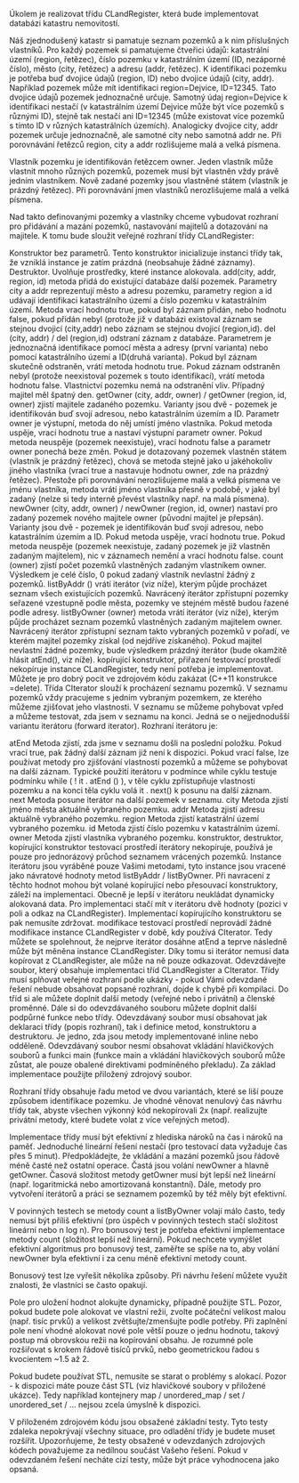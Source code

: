 Úkolem je realizovat třídu CLandRegister, která bude implementovat databázi katastru nemovitostí.

Náš zjednodušený katastr si pamatuje seznam pozemků a k nim příslušných vlastníků. Pro každý pozemek si pamatujeme čtveřici údajů: katastrální území (region, řetězec), číslo pozemku v katastrálním území (ID, nezáporné číslo), město (city, řetězec) a adresu (addr, řetězec). K identifikaci pozemku je potřeba buď dvojice údajů (region, ID) nebo dvojice údajů (city, addr). Například pozemek může mít identifikaci region=Dejvice, ID=12345. Tato dvojice údajů pozemek jednoznačně určuje. Samotný údaj region=Dejvice k identifikaci nestačí (v katastrálním území Dejvice může být více pozemků s různými ID), stejně tak nestačí ani ID=12345 (může existovat více pozemků s tímto ID v různých katastrálních územích). Analogicky dvojice city, addr pozemek určuje jednoznačně, ale samotné city nebo samotná addr ne. Při porovnávání řetězců region, city a addr rozlišujeme malá a velká písmena.

Vlastník pozemku je identifikován řetězcem owner. Jeden vlastník může vlastnit mnoho různých pozemků, pozemek musí být vlastněn vždy právě jedním vlastníkem. Nově zadané pozemky jsou vlastněné státem (vlastník je prázdný řetězec). Při porovnávání jmen vlastníků nerozlišujeme malá a velká písmena.

Nad takto definovanými pozemky a vlastníky chceme vybudovat rozhraní pro přidávání a mazání pozemků, nastavování majitelů a dotazování na majitele. K tomu bude sloužit veřejné rozhraní třídy CLandRegister:

Konstruktor bez parametrů.
Tento konstruktor inicializuje instanci třídy tak, že vzniklá instance je zatím prázdná (neobsahuje žádné záznamy).
Destruktor.
Uvolňuje prostředky, které instance alokovala.
add(city, addr, region, id)
metoda přidá do existující databáze další pozemek. Parametry city a addr reprezentují město a adresu pozemku, parametry region a id udávají identifikaci katastrálního území a číslo pozemku v katastrálním území. Metoda vrací hodnotu true, pokud byl záznam přidán, nebo hodnotu false, pokud přidán nebyl (protože již v databázi existoval záznam se stejnou dvojicí (city,addr) nebo záznam se stejnou dvojicí (region,id).
del (city, addr) / del (region,id)
odstraní záznam z databáze. Parametrem je jednoznačná identifikace pomocí města a adresy (první varianta) nebo pomocí katastrálního území a ID(druhá varianta). Pokud byl záznam skutečně odstraněn, vrátí metoda hodnotu true. Pokud záznam odstraněn nebyl (protože neexistoval pozemek s touto identifikací), vrátí metoda hodnotu false. Vlastnictví pozemku nemá na odstranění vliv. Případný majitel měl špatný den.
getOwner (city, addr, owner) / getOwner (region, id, owner)
zjistí majitele zadaného pozemku. Varianty jsou dvě - pozemek je identifikován buď svojí adresou, nebo katastrálním územím a ID. Parametr owner je výstupní, metoda do něj umístí jméno vlastníka. Pokud metoda uspěje, vrací hodnotu true a nastaví výstupní parametr owner. Pokud metoda neuspěje (pozemek neexistuje), vrací hodnotu false a parametr owner ponechá beze změn. Pokud je dotazovaný pozemek vlastněn státem (vlastník je prázdný řetězec), chová se metoda stejně jako u jakéhokoliv jiného vlastníka (vrací true a nastavuje hodnotu owner, zde na prázdný řetězec). Přestože při porovnávání nerozlišujeme malá a velká písmena ve jménu vlastníka, metoda vrátí jméno vlastníka přesně v podobě, v jaké byl zadaný (nelze si tedy interně převést vlastníky např. na malá písmena).
newOwner (city, addr, owner) / newOwner (region, id, owner)
nastaví pro zadaný pozemek nového majitele owner (původní majitel je přepsán). Varianty jsou dvě - pozemek je identifikován buď svojí adresou, nebo katastrálním územím a ID. Pokud metoda uspěje, vrací hodnotu true. Pokud metoda neuspěje (pozemek neexistuje, zadaný pozemek je již vlastněn zadaným majitelem), nic v záznamech nemění a vrací hodnotu false.
count (owner)
zjistí počet pozemků vlastněných zadaným vlastníkem owner. Výsledkem je celé číslo, 0 pokud zadaný vlastník nevlastní žádný z pozemků.
listByAddr ()
vrátí iterátor (viz níže), kterým půjde procházet seznam všech existujících pozemků. Navrácený iterátor zpřístupní pozemky seřazené vzestupně podle města, pozemky ve stejném městě budou řazené podle adresy.
listByOwner (owner)
metoda vrátí iterátor (viz níže), kterým půjde procházet seznam pozemků vlastněných zadaným majitelem owner. Navrácený iterátor zpřístupní seznam takto vybraných pozemků v pořadí, ve kterém majitel pozemky získal (od nejdříve získaného). Pokud majitel nevlastní žádné pozemky, bude výsledkem prázdný iterátor (bude okamžitě hlásit atEnd(), viz níže).
kopírující konstruktor, přiřazení
testovací prostředí nekopíruje instance CLandRegister, tedy není potřeba je implementovat. Můžete je pro dobrý pocit ve zdrojovém kódu zakázat (C++11 konstrukce =delete).
Třída CIterator slouží k procházení seznamu pozemků. V seznamu pozemků vždy pracujeme s jedním vybraným pozemkem, ze kterého můžeme zjišťovat jeho vlastnosti. V seznamu se můžeme pohybovat vpřed a můžeme testovat, zda jsem v seznamu na konci. Jedná se o nejjednodušší variantu iterátoru (forward iterator). Rozhraní iterátoru je:

atEnd
Metoda zjistí, zda jsme v seznamu došli na poslední položku. Pokud vrací true, pak žádný další záznam již není k dispozici. Pokud vrací false, lze používat metody pro zjišťování vlastností pozemků a můžeme se pohybovat na další záznam. Typické použití iterátoru v podmínce while cyklu testuje podmínku while ( ! it . atEnd () ), v těle cyklu zpřístupňuje vlastnosti pozemku a na konci těla cyklu volá it . next() k posunu na další záznam.
next
Metoda posune iterátor na další pozemek v seznamu.
city
Metoda zjistí jméno města aktuálně vybraného pozemku.
addr
Metoda zjistí adresu aktuálně vybraného pozemku.
region
Metoda zjistí katastrální území vybraného pozemku.
id
Metoda zjistí číslo pozemku v katastrálním území.
owner
Metoda zjistí vlastníka vybraného pozemku.
konstruktor, destruktor, kopírující konstruktor
testovací prostředí iterátory nekopíruje, používá je pouze pro jednorázový průchod seznamem vrácených pozemků. Instance iterátoru jsou vyráběné pouze Vašimi metodami, tyto instance jsou vracené jako návratové hodnoty metod listByAddr / listByOwner. Při navracení z těchto hodnot mohou být volané kopírující nebo přesouvací konstruktory, záleží na implementaci. Obecně je lepší v iterátoru neukládat dynamicky alokovaná data. Pro implementaci stačí mít v iterátoru dvě hodnoty (pozici v poli a odkaz na CLandRegister). Implementací kopírujícího konstruktoru se pak nemusíte zdržovat.
modifikace
testovací prostředí neprovádí žádné modifikace instance CLandRegister v době, kdy používá CIterator. Tedy můžete se spolehnout, že nejprve iterátor dosáhne atEnd a teprve následně může být měněna instance CLandRegister. Díky tomu si iterátor nemusí data kopírovat z CLandRegister, ale může na ně pouze odkazovat.
Odevzdávejte soubor, který obsahuje implementaci tříd CLandRegister a CIterator. Třídy musí splňovat veřejné rozhraní podle ukázky - pokud Vámi odevzdané řešení nebude obsahovat popsané rozhraní, dojde k chybě při kompilaci. Do tříd si ale můžete doplnit další metody (veřejné nebo i privátní) a členské proměnné. Dále si do odevzdávaného souboru můžete doplnit další podpůrné funkce nebo třídy. Odevzdávaný soubor musí obsahovat jak deklaraci třídy (popis rozhraní), tak i definice metod, konstruktoru a destruktoru. Je jedno, zda jsou metody implementované inline nebo odděleně. Odevzdávaný soubor nesmí obsahovat vkládání hlavičkových souborů a funkci main (funkce main a vkládání hlavičkových souborů může zůstat, ale pouze obalené direktivami podmíněného překladu). Za základ implementace použijte přiložený zdrojový soubor.

Rozhraní třídy obsahuje řadu metod ve dvou variantách, které se liší pouze způsobem identifikace pozemku. Je vhodné věnovat nenulový čas návrhu třídy tak, abyste všechen výkonný kód nekopírovali 2x (např. realizujte privátní metody, které budete volat z více veřejných metod).

Implementace třídy musí být efektivní z hlediska nároků na čas i nároků na paměť. Jednoduché lineární řešení nestačí (pro testovací data vyžaduje čas přes 5 minut). Předpokládejte, že vkládání a mazání pozemků jsou řádově méně časté než ostatní operace. Častá jsou volání newOwner a hlavně getOwner. Časová složitost metody getOwner musí být lepší než lineární (např. logaritmická nebo amortizovaná konstantní). Dále, metody pro vytvoření iterátorů a práci se seznamem pozemků by též měly být efektivní.

V povinných testech se metody count a listByOwner volají málo často, tedy nemusí být příliš efektivní (pro úspěch v povinných testech stačí složitost lineární nebo n log n). Pro bonusový test je potřeba efektivní implementace metody count (složitost lepší než lineární). Pokud nechcete vymýšlet efektivní algoritmus pro bonusový test, zaměřte se spíše na to, aby volání newOwner byla efektivní i za cenu méně efektivní metody count.

Bonusový test lze vyřešit několika způsoby. Při návrhu řešení můžete využít znalosti, že vlastníci se často opakují.

Pole pro uložení hodnot alokujte dynamicky, případně použijte STL. Pozor, pokud budete pole alokovat ve vlastní režii, zvolte počáteční velikost malou (např. tisíc prvků) a velikost zvětšujte/zmenšujte podle potřeby. Při zaplnění pole není vhodné alokovat nové pole větší pouze o jednu hodnotu, takový postup má obrovskou režii na kopírování obsahu. Je rozumné pole rozšiřovat s krokem řádově tisíců prvků, nebo geometrickou řadou s kvocientem ~1.5 až 2.

Pokud budete používat STL, nemusíte se starat o problémy s alokací. Pozor - k dispozici máte pouze část STL (viz hlavičkové soubory v přiložené ukázce). Tedy například kontejnery map / unordered_map / set / unordered_set / ... nejsou zcela úmyslně k dispozici.

V přiloženém zdrojovém kódu jsou obsažené základní testy. Tyto testy zdaleka nepokrývají všechny situace, pro odladění třídy je budete muset rozšířit. Upozorňujeme, že testy obsažené v odevzdaných zdrojových kódech považujeme za nedílnou součást Vašeho řešení. Pokud v odevzdaném řešení necháte cizí testy, může být práce vyhodnocena jako opsaná.